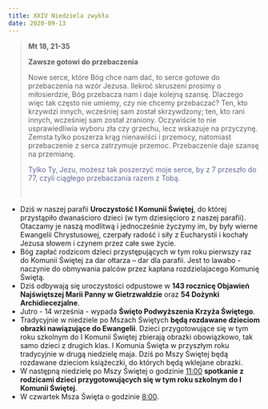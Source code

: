 ```yaml
---
title: XXIV Niedziela zwykła
date: 2020-09-13
---
```


> **Mt 18, 21-35**
>
> **Zawsze gotowi do przebaczenia**
>
> Nowe serce, które Bóg chce nam dać, to serce gotowe do przebaczenia na wzór Jezusa. Ilekroć skruszeni prosimy o miłosierdzie, Bóg przebacza nam i daje kolejną szansę. Dlaczego więc tak często nie umiemy, czy nie  chcemy przebaczać? Ten, kto krzywdzi innych, wcześniej sam został skrzywdzony; ten, kto rani innych, wcześniej sam został zraniony. Oczywiście to nie usprawiedliwia wyboru zła czy grzechu, lecz wskazuje na przyczynę. Zemsta tylko poszerza krąg nienawiści i przemocy, natomiast przebaczenie z serca zatrzymuje przemoc. Przebaczenie daje szansę na przemianę.
>
> <span style="color: #666699;">Tylko Ty, Jezu, możesz tak poszerzyć moje serce, by z 7 przeszło do 77, czyli ciągłego przebaczania razem z Tobą. </span>
>
> &nbsp;

- Dziś w naszej parafii **Uroczystość I Komunii Świętej**, do której przystąpiło dwanaścioro dzieci (w tym dziesięcioro z naszej parafii). Otaczamy je naszą modlitwą i jednocześnie życzymy im, by były wierne Ewangelii Chrystusowej, czerpały radość i siły z Eucharystii i kochały Jezusa słowem i czynem przez całe swe życie.
- Bóg zapłać rodzicom dzieci przystępujących w tym roku pierwszy raz do Komunii Świętej za dar ołtarza – dar dla parafii. Jest to lawabo - naczynie do obmywania palców przez kapłana rozdzielajacego Komunię Świętą.
- Dziś odbywają się uroczystości odpustowe w **143 rocznicę Objawień Najświętszej Marii Panny w Gietrzwałdzie** oraz **54 Dożynki Archidiecezjalne**.
- Jutro - 14 września - wypada **Święto Podwyższenia Krzyża Świętego**.
- Tradycyjnie w niedziele po Mszach Świętych **będą rozdawane dzieciom obrazki nawiązujące do Ewangelii**. Dzieci przygotowujące się w tym roku szkolnym do I Komunii Świętej zbierają obrazki obowiązkowo, tak samo dzieci z drugich klas. I Komunia Święta w przyszłym roku tradycyjnie w drugą niedzielę maja. Dziś po Mszy Świętej będą rozdawane dzieciom książeczki, do których będą wklejane obrazki.
- W następną niedzielę po Mszy Świętej o godzinie <u>11:00</u> **spotkanie z rodzicami dzieci przygotowujących się w tym roku szkolnym do I Komunii Świętej**.
- W czwartek Msza Święta o godzinie <u>8:00</u>.
